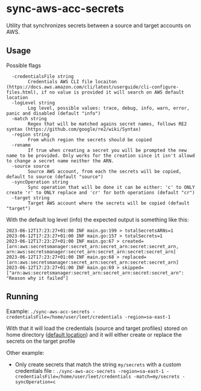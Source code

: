 # sync-aws-acc-secrets

Utility that synchronizes secrets between a source and target accounts on AWS.

## Usage

Possible flags
```
  -credentialsFile string
        Credentials AWS CLI file locaiton (https://docs.aws.amazon.com/cli/latest/userguide/cli-configure-files.html), if no value is provided it will search on AWS default location
  -logLevel string
        Log level, possible values: trace, debug, info, warn, error, panic and disabled (default "info")
  -match string
        Regex that will be matched agains secret names, follows RE2 syntax (https://github.com/google/re2/wiki/Syntax)
  -region string
        From which region the secrets should be copied
  -rename
        If true when creating a secret you will be prompted the new name to be provided. Only works for the creation since it isn't allowd to change a secret name neither the ARN.
  -source source
        Source AWS account, from each the secrets will be copied, default to source (default "source")
  -syncOperation string
        Sync operation that will be done it can be either: 'c' to ONLY create 'r' to ONLY replace and 'cr' for both operations (default "cr")
  -target string
        Target AWS account where the secrets will be copied (default "target")
```

With the default log level (info) the expected output is something like this:

```
2023-06-12T17:23:27+01:00 INF main.go:199 > totalSecretsARNs=1
2023-06-12T17:23:27+01:00 INF main.go:157 > totalSecrets=1
2023-06-12T17:23:27+01:00 INF main.go:67 > created=[arn:aws:secretsmanager:secret_arn:secret_arn:secret:secret_arn, arn:aws:secretsmanager:secret_arn:secret_arn:secret:secret_arn]
2023-06-12T17:23:27+01:00 INF main.go:68 > replaced=[arn:aws:secretsmanager:secret_arn:secret_arn:secret:secret_arn]
2023-06-12T17:23:27+01:00 INF main.go:69 > skipped=["arn:aws:secretsmanager:secret_arn:secret_arn:secret:secret_arn": "Reason why it failed"]
```

## Running

Example: `./sync-aws-acc-secrets -credentialsFile=/home/user/leet/credentials -region=sa-east-1`

With that it will load the credentials (source and target profiles) stored on
home directory ([default location](https://docs.aws.amazon.com/cli/latest/userguide/cli-configure-files.html)) and it will either create or replace the secrets on the target profile

Other example:

- Only create secrets that match the string `my/secrets` with a custom credentials file :
`./sync-aws-acc-secrets -region=sa-east-1 -credentialsFile=/home/user/leet/credentials -match=my/secrets -syncOperation=c`
